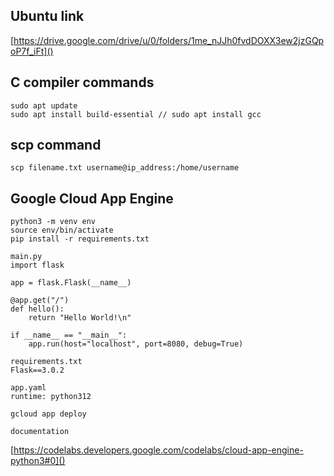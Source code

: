## Ubuntu link
[https://drive.google.com/drive/u/0/folders/1me_nJJh0fvdDOXX3ew2jzGQpoP7f_iFt]()

## C compiler commands
```
sudo apt update
sudo apt install build-essential // sudo apt install gcc
```

## scp command
```
scp filename.txt username@ip_address:/home/username
```
## Google Cloud App Engine
```
python3 -m venv env
source env/bin/activate
pip install -r requirements.txt

main.py
import flask

app = flask.Flask(__name__)

@app.get("/")
def hello():
    return "Hello World!\n"

if __name__ == "__main__":
    app.run(host="localhost", port=8080, debug=True)

requirements.txt
Flask==3.0.2

app.yaml
runtime: python312

gcloud app deploy

documentation
```
[https://codelabs.developers.google.com/codelabs/cloud-app-engine-python3#0]()

